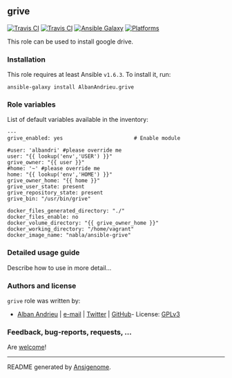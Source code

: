 ## grive

[![Travis CI](http://img.shields.io/travis/AlbanAndrieu/ansible-grive.svg?style=flat)](http://travis-ci.org/AlbanAndrieu/ansible-grive) [![Travis CI](http://img.shields.io/github/tag/AlbanAndrieu/ansible-grive.svg?style=flat-square)]()  [![Ansible Galaxy](http://img.shields.io/badge/galaxy-AlbanAndrieu.grive-660198.svg?style=flat)](https://galaxy.ansible.com/list#/roles/2078) [![Platforms](http://img.shields.io/badge/platforms-ubuntu-lightgrey.svg?style=flat)](#)

This role can be used to install google drive.

### Installation

This role requires at least Ansible `v1.6.3`. To install it, run:

    ansible-galaxy install AlbanAndrieu.grive



### Role variables

List of default variables available in the inventory:

    ---
    grive_enabled: yes                       # Enable module
    
    #user: 'albandri' #please override me
    user: "{{ lookup('env','USER') }}"
    grive_owner: "{{ user }}"
    #home: '~' #please override me
    home: "{{ lookup('env','HOME') }}"
    grive_owner_home: "{{ home }}"
    grive_user_state: present
    grive_repository_state: present
    grive_bin: "/usr/bin/grive"
    
    docker_files_generated_directory: "./"
    docker_files_enable: no
    docker_volume_directory: "{{ grive_owner_home }}"
    docker_working_directory: "/home/vagrant"
    docker_image_name: "nabla/ansible-grive"


### Detailed usage guide

Describe how to use in more detail...


### Authors and license

`grive` role was written by:
- [Alban Andrieu](fr.linkedin.com/in/nabla/) | [e-mail](mailto:alban.andrieu@free.fr) | [Twitter](https://twitter.com/AlbanAndrieu) | [GitHub](https://github.com/AlbanAndrieu)- License: [GPLv3](https://tldrlegal.com/license/gnu-general-public-license-v3-%28gpl-3%29)

### Feedback, bug-reports, requests, ...

Are [welcome](https://github.com/AlbanAndrieu/ansible-grive/issues>)!

***

README generated by [Ansigenome](https://github.com/nickjj/ansigenome/).
